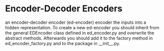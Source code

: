 # Encoder-Decoder Encoders

an encoder-decoder encoder (ed-encoder) encoder the inputs into a hidden
representation. To create a new ed-encoder you should inherit from the general
EDEncoder class defined in ed_encoder.py and overwrite the abstract methods.
Afterwards you should add it to the factory method in ed_encoder_factory.py and
to the package in \_\_init\_\_.py.

